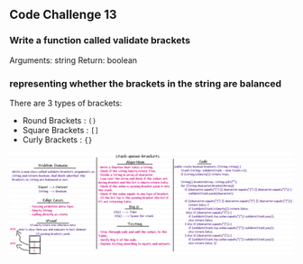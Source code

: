 ## Code Challenge 13
### Write a function called validate brackets
Arguments: string
Return: boolean
### representing whether the brackets in the string are balanced
There are 3 types of brackets:
- Round Brackets : `()`
- Square Brackets : `[]`
- Curly Brackets : `{}`

![stack-queue-brackets](challenge13.PNG)
